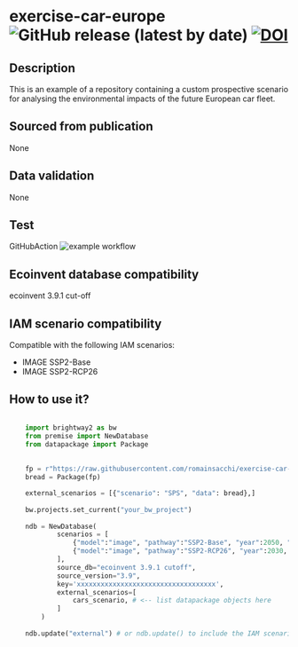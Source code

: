 # exercise-car-europe ![GitHub release (latest by date)](https://img.shields.io/github/v/release/premise-community-scenarios/scenario-example-bread) [![DOI](https://zenodo.org/badge/496564841.svg)](https://zenodo.org/badge/latestdoi/496564841)


Description
-----------

This is an example of a repository containing a custom prospective scenario for analysing the environmental
impacts of the future European car fleet.

Sourced from publication
------------------------

None

Data validation 
---------------

None

Test 
----

GitHubAction ![example workflow](https://github.com/premise-community-scenarios/exercise-car-europe/actions/workflows/main.yml/badge.svg?branch=main)


Ecoinvent database compatibility
--------------------------------

ecoinvent 3.9.1 cut-off

IAM scenario compatibility
---------------------------

Compatible with the following IAM scenarios:
* IMAGE SSP2-Base
* IMAGE SSP2-RCP26

How to use it?
--------------

```python

    import brightway2 as bw
    from premise import NewDatabase
    from datapackage import Package
    
    
    fp = r"https://raw.githubusercontent.com/romainsacchi/exercise-car-europe/main/datapackage.json"
    bread = Package(fp)

    external_scenarios = [{"scenario": "SPS", "data": bread},]
    
    bw.projects.set_current("your_bw_project")
    
    ndb = NewDatabase(
            scenarios = [
                {"model":"image", "pathway":"SSP2-Base", "year":2050, "external scenarios": external_scenarios}},
                {"model":"image", "pathway":"SSP2-RCP26", "year":2030, "external scenarios": external_scenarios}},
            ],        
            source_db="ecoinvent 3.9.1 cutoff",
            source_version="3.9",
            key='xxxxxxxxxxxxxxxxxxxxxxxxxxxxxxxxxxx',
            external_scenarios=[
                cars_scenario, # <-- list datapackage objects here
            ] 
        )
    
    ndb.update("external") # or ndb.update() to include the IAM scenario and the external one
```

